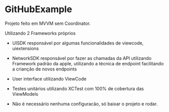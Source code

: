 # GitHubExample

Projeto feito em MVVM sem Coordinator.

Utilizando 2 Frameworks próprios 
- UISDK responsável por algumas funcionalidades de viewcode, uiextensions
- NetworkSDK responsável por fazer as chamadas da API utilizando Framework padrão da apple, utilizando a técnica de endpoint facilitando a crianção de novos endpoints

- User interface utilizando ViewCode

- Testes unitários utilizando XCTest com 100% de cobertura das ViewModels

- Não é necessário nenhuma configuracão, só baixar o projeto e rodar.
